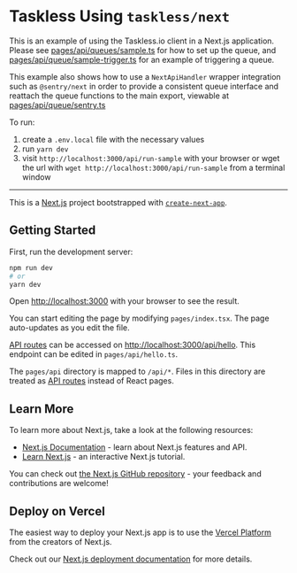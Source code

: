 # Taskless Using `taskless/next`

This is an example of using the Taskless.io client in a Next.js application. Please see [pages/api/queues/sample.ts](./pages/api/queues/sample.ts) for how to set up the queue, and [pages/api/queue/sample-trigger.ts](./pages/api/queues/sample-trigger.ts) for an example of triggering a queue.

This example also shows how to use a `NextApiHandler` wrapper integration such as `@sentry/next` in order to provide a consistent queue interface and reattach the queue functions to the main export, viewable at [pages/api/queue/sentry.ts](./pages/api/queues/sentry.ts)

To run:

1. create a `.env.local` file with the necessary values
2. run `yarn dev`
3. visit `http://localhost:3000/api/run-sample` with your browser or wget the url with `wget http://localhost:3000/api/run-sample` from a terminal window

---

This is a [Next.js](https://nextjs.org/) project bootstrapped with [`create-next-app`](https://github.com/vercel/next.js/tree/canary/packages/create-next-app).

## Getting Started

First, run the development server:

```bash
npm run dev
# or
yarn dev
```

Open [http://localhost:3000](http://localhost:3000) with your browser to see the result.

You can start editing the page by modifying `pages/index.tsx`. The page auto-updates as you edit the file.

[API routes](https://nextjs.org/docs/api-routes/introduction) can be accessed on [http://localhost:3000/api/hello](http://localhost:3000/api/hello). This endpoint can be edited in `pages/api/hello.ts`.

The `pages/api` directory is mapped to `/api/*`. Files in this directory are treated as [API routes](https://nextjs.org/docs/api-routes/introduction) instead of React pages.

## Learn More

To learn more about Next.js, take a look at the following resources:

- [Next.js Documentation](https://nextjs.org/docs) - learn about Next.js features and API.
- [Learn Next.js](https://nextjs.org/learn) - an interactive Next.js tutorial.

You can check out [the Next.js GitHub repository](https://github.com/vercel/next.js/) - your feedback and contributions are welcome!

## Deploy on Vercel

The easiest way to deploy your Next.js app is to use the [Vercel Platform](https://vercel.com/new?utm_medium=default-template&filter=next.js&utm_source=create-next-app&utm_campaign=create-next-app-readme) from the creators of Next.js.

Check out our [Next.js deployment documentation](https://nextjs.org/docs/deployment) for more details.
